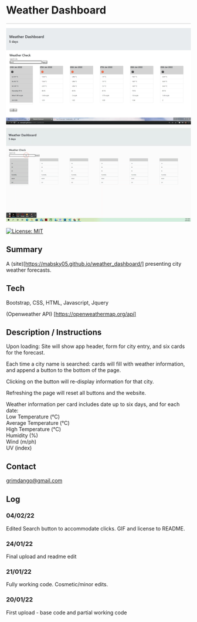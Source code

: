 # Weather Dashboard

![alt text](assets/images/sample.jpg)
![alt text](assets/images/sample.gif)

[![License: MIT](https://img.shields.io/badge/License-MIT-yellow.svg)](https://opensource.org/licenses/MIT)

## Summary
A (site)[https://mabsky05.github.io/weather_dashboard/] presenting city weather forecasts.

## Tech
Bootstrap, CSS, HTML, Javascript, Jquery 

(Openweather API) [https://openweathermap.org/api]


## Description / Instructions
Upon loading: Site will show app header, form for city entry, and six cards for the forecast. 

Each time a city name is searched: cards will fill with weather information, and append a button to the bottom of the page.

Clicking on the button will re-display information for that city.

Refreshing the page will reset all buttons and the website. 

Weather information per card includes date up to six days, and for each date: <br>
Low Temperature (°C) <br>
Average Temperature (°C) <br>
High Temperature (°C) <br>
Humidity (%) <br>
Wind (m/ph) <br>
UV (index) <br>

## Contact
grimdango@gmail.com

## Log 
### 04/02/22
Edited Search button to accommodate clicks. GIF and license to README. 

### 24/01/22
Final upload and readme edit

### 21/01/22
Fully working code. Cosmetic/minor edits. 

### 20/01/22
First upload - base code and partial working code

   

